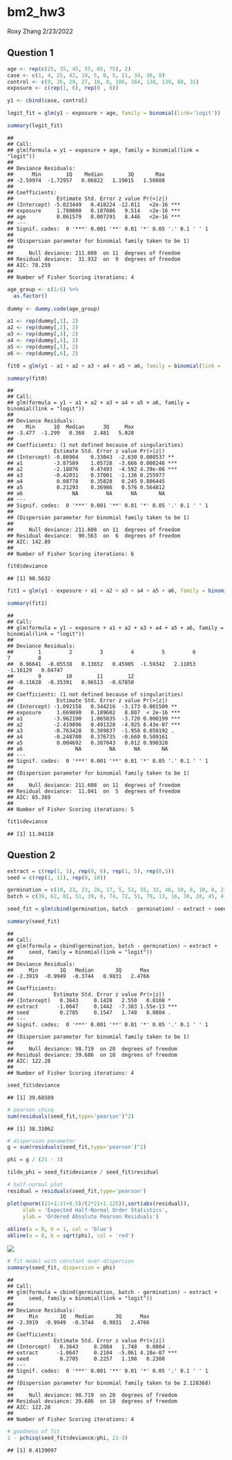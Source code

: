 bm2_hw3
================
Roxy Zhang
2/23/2022

## Question 1

``` r
age <- rep(c(25, 35, 45, 55, 65, 75), 2)
case <- c(1, 4, 25, 42, 19, 5, 0, 5, 21, 34, 36, 8)
control <- c(9, 26, 29, 27, 18, 0, 106, 164, 138, 139, 88, 31)
exposure <- c(rep(1, 6), rep(0 , 6))

y1 <- cbind(case, control)

logit_fit = glm(y1 ~ exposure + age, family = binomial(link='logit'))

summary(logit_fit)
```

    ## 
    ## Call:
    ## glm(formula = y1 ~ exposure + age, family = binomial(link = "logit"))
    ## 
    ## Deviance Residuals: 
    ##      Min        1Q    Median        3Q       Max  
    ## -2.59974  -1.72957   0.06822   1.19015   1.50808  
    ## 
    ## Coefficients:
    ##              Estimate Std. Error z value Pr(>|z|)    
    ## (Intercept) -5.023449   0.418224 -12.011   <2e-16 ***
    ## exposure     1.780000   0.187086   9.514   <2e-16 ***
    ## age          0.061579   0.007291   8.446   <2e-16 ***
    ## ---
    ## Signif. codes:  0 '***' 0.001 '**' 0.01 '*' 0.05 '.' 0.1 ' ' 1
    ## 
    ## (Dispersion parameter for binomial family taken to be 1)
    ## 
    ##     Null deviance: 211.608  on 11  degrees of freedom
    ## Residual deviance:  31.932  on  9  degrees of freedom
    ## AIC: 78.259
    ## 
    ## Number of Fisher Scoring iterations: 4

``` r
age_group <- c(1:6) %>% 
  as.factor()
 
dummy <- dummy.code(age_group)

a1 <- rep(dummy[,1], 2)
a2 <- rep(dummy[,2], 2)
a3 <- rep(dummy[,3], 2)
a4 <- rep(dummy[,4], 2)
a5 <- rep(dummy[,5], 2)
a6 <- rep(dummy[,6], 2)

fit0 = glm(y1 ~ a1 + a2 + a3 + a4 + a5 + a6, family = binomial(link = 'logit'))

summary(fit0)
```

    ## 
    ## Call:
    ## glm(formula = y1 ~ a1 + a2 + a3 + a4 + a5 + a6, family = binomial(link = "logit"))
    ## 
    ## Deviance Residuals: 
    ##    Min      1Q  Median      3Q     Max  
    ## -3.477  -1.299   0.368   2.481   5.028  
    ## 
    ## Coefficients: (1 not defined because of singularities)
    ##             Estimate Std. Error z value Pr(>|z|)    
    ## (Intercept) -0.86904    0.33043  -2.630 0.008537 ** 
    ## a1          -3.87589    1.05728  -3.666 0.000246 ***
    ## a2          -2.18076    0.47493  -4.592 4.39e-06 ***
    ## a3          -0.42031    0.37001  -1.136 0.255977    
    ## a4           0.08778    0.35828   0.245 0.806445    
    ## a5           0.21293    0.36986   0.576 0.564812    
    ## a6                NA         NA      NA       NA    
    ## ---
    ## Signif. codes:  0 '***' 0.001 '**' 0.01 '*' 0.05 '.' 0.1 ' ' 1
    ## 
    ## (Dispersion parameter for binomial family taken to be 1)
    ## 
    ##     Null deviance: 211.608  on 11  degrees of freedom
    ## Residual deviance:  90.563  on  6  degrees of freedom
    ## AIC: 142.89
    ## 
    ## Number of Fisher Scoring iterations: 6

``` r
fit0$deviance
```

    ## [1] 90.5632

``` r
fit1 = glm(y1 ~ exposure + a1 + a2 + a3 + a4 + a5 + a6, family = binomial(link = 'logit'))

summary(fit1)
```

    ## 
    ## Call:
    ## glm(formula = y1 ~ exposure + a1 + a2 + a3 + a4 + a5 + a6, family = binomial(link = "logit"))
    ## 
    ## Deviance Residuals: 
    ##        1         2         3         4         5         6         7         8  
    ##  0.96641  -0.05538   0.13652   0.45905  -1.59342   2.11053  -1.16129   0.04747  
    ##        9        10        11        12  
    ## -0.11628  -0.35391   0.96513  -0.67850  
    ## 
    ## Coefficients: (1 not defined because of singularities)
    ##              Estimate Std. Error z value Pr(>|z|)    
    ## (Intercept) -1.092158   0.344216  -3.173 0.001509 ** 
    ## exposure     1.669890   0.189602   8.807  < 2e-16 ***
    ## a1          -3.962190   1.065035  -3.720 0.000199 ***
    ## a2          -2.419896   0.491328  -4.925 8.43e-07 ***
    ## a3          -0.763428   0.389837  -1.958 0.050192 .  
    ## a4          -0.248700   0.376735  -0.660 0.509161    
    ## a5           0.004692   0.387043   0.012 0.990328    
    ## a6                 NA         NA      NA       NA    
    ## ---
    ## Signif. codes:  0 '***' 0.001 '**' 0.01 '*' 0.05 '.' 0.1 ' ' 1
    ## 
    ## (Dispersion parameter for binomial family taken to be 1)
    ## 
    ##     Null deviance: 211.608  on 11  degrees of freedom
    ## Residual deviance:  11.041  on  5  degrees of freedom
    ## AIC: 65.369
    ## 
    ## Number of Fisher Scoring iterations: 5

``` r
fit1$deviance
```

    ## [1] 11.04118

## Question 2

``` r
extract = c(rep(1, 5), rep(0, 6), rep(1, 5), rep(0,5))
seed = c(rep(1, 11), rep(0, 10))

germination = c(10, 23, 23, 26, 17, 5, 53, 55, 32, 46, 10, 8, 10, 8, 23, 0, 3, 22, 15, 32, 3)
batch = c(39, 62, 81, 51, 39, 6, 74, 72, 51, 79, 13, 16, 30, 28, 45, 4, 12, 41, 30, 51, 7)

seed_fit = glm(cbind(germination, batch - germination) ~ extract + seed, family = binomial(link = 'logit'))

summary(seed_fit)
```

    ## 
    ## Call:
    ## glm(formula = cbind(germination, batch - germination) ~ extract + 
    ##     seed, family = binomial(link = "logit"))
    ## 
    ## Deviance Residuals: 
    ##     Min       1Q   Median       3Q      Max  
    ## -2.3919  -0.9949  -0.3744   0.9831   2.4766  
    ## 
    ## Coefficients:
    ##             Estimate Std. Error z value Pr(>|z|)    
    ## (Intercept)   0.3643     0.1428   2.550   0.0108 *  
    ## extract      -1.0647     0.1442  -7.383 1.55e-13 ***
    ## seed          0.2705     0.1547   1.748   0.0804 .  
    ## ---
    ## Signif. codes:  0 '***' 0.001 '**' 0.01 '*' 0.05 '.' 0.1 ' ' 1
    ## 
    ## (Dispersion parameter for binomial family taken to be 1)
    ## 
    ##     Null deviance: 98.719  on 20  degrees of freedom
    ## Residual deviance: 39.686  on 18  degrees of freedom
    ## AIC: 122.28
    ## 
    ## Number of Fisher Scoring iterations: 4

``` r
seed_fit$deviance
```

    ## [1] 39.68589

``` r
# pearson chisq
sum(residuals(seed_fit,type='pearson')^2)
```

    ## [1] 38.31062

``` r
# dispersion parameter
g = sum(residuals(seed_fit,type='pearson')^2)

phi = g / (21 - 3)

tilde_phi = seed_fit$deviance / seed_fit$residual
```

``` r
# half-normal plot
residual = residuals(seed_fit,type='pearson')

plot(qnorm((21+1:21+0.5)/(2*21+1.125)),sort(abs(residual)),
     xlab = 'Expected Half-Normal Order Statistics',
     ylab = 'Ordered Absolute Pearson Residuals')
     
abline(a = 0, b = 1, col = 'blue')
abline(a = 0, b = sqrt(phi), col = 'red')
```

![](bm2_hw3_files/figure-gfm/unnamed-chunk-5-1.png)<!-- -->

``` r
# fit model with constant over-dispersion
summary(seed_fit, dispersion = phi)
```

    ## 
    ## Call:
    ## glm(formula = cbind(germination, batch - germination) ~ extract + 
    ##     seed, family = binomial(link = "logit"))
    ## 
    ## Deviance Residuals: 
    ##     Min       1Q   Median       3Q      Max  
    ## -2.3919  -0.9949  -0.3744   0.9831   2.4766  
    ## 
    ## Coefficients:
    ##             Estimate Std. Error z value Pr(>|z|)    
    ## (Intercept)   0.3643     0.2084   1.748   0.0804 .  
    ## extract      -1.0647     0.2104  -5.061 4.18e-07 ***
    ## seed          0.2705     0.2257   1.198   0.2308    
    ## ---
    ## Signif. codes:  0 '***' 0.001 '**' 0.01 '*' 0.05 '.' 0.1 ' ' 1
    ## 
    ## (Dispersion parameter for binomial family taken to be 2.128368)
    ## 
    ##     Null deviance: 98.719  on 20  degrees of freedom
    ## Residual deviance: 39.686  on 18  degrees of freedom
    ## AIC: 122.28
    ## 
    ## Number of Fisher Scoring iterations: 4

``` r
# goodness of fit
1 - pchisq(seed_fit$deviance/phi, 21-3)
```

    ## [1] 0.4139097
